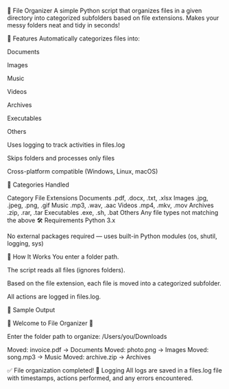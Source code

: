 📁 File Organizer
A simple Python script that organizes files in a given directory into categorized subfolders based on file extensions. Makes your messy folders neat and tidy in seconds!

🚀 Features
Automatically categorizes files into:

Documents

Images

Music

Videos

Archives

Executables

Others

Uses logging to track activities in files.log

Skips folders and processes only files

Cross-platform compatible (Windows, Linux, macOS)

📂 Categories Handled

Category	File Extensions
Documents	.pdf, .docx, .txt, .xlsx
Images	.jpg, .jpeg, .png, .gif
Music	.mp3, .wav, .aac
Videos	.mp4, .mkv, .mov
Archives	.zip, .rar, .tar
Executables	.exe, .sh, .bat
Others	Any file types not matching the above
🛠️ Requirements
Python 3.x

No external packages required — uses built-in Python modules (os, shutil, logging, sys)

🧠 How It Works
You enter a folder path.

The script reads all files (ignores folders).

Based on the file extension, each file is moved into a categorized subfolder.

All actions are logged in files.log.


📜 Sample Output

📂 Welcome to File Organizer 📂

Enter the folder path to organize: /Users/you/Downloads

Moved: invoice.pdf → Documents
Moved: photo.png → Images
Moved: song.mp3 → Music
Moved: archive.zip → Archives

✅ File organization completed!
🐞 Logging
All logs are saved in a files.log file with timestamps, actions performed, and any errors encountered.
